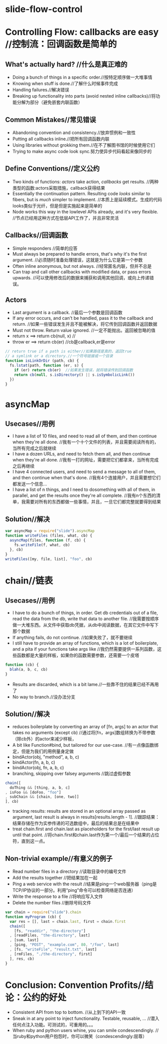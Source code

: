 # slide-flow-control
# Controlling Flow: callbacks are easy //控制流：回调函数是简单的

## What's actually hard? //什么是真正难的

- Doing a bunch of things in a specific order.//按特定顺序做一大堆事情
- Knowing when stuff is done.//了解什么时候事件完成
- Handling failures.//解决错误
- Breaking up functionality into parts (avoid nested inline callbacks)//将功能分解为部分（避免嵌套内联函数）


## Common Mistakes//常见错误

- Abandoning convention and consistency.//放弃惯例和一致性
- Putting all callbacks inline.//把所有回调函数内联
- Using libraries without grokking them.//在不了解图书馆的时候使用它们
- Trying to make async code look sync.努力使异步代码看起来像同步的

## Define Conventions//定义公约

- Two kinds of functions: *actors* take action, *callbacks* get results.
//两种类型的函数:actors采取措施，callback获得结果
- Essentially the continuation pattern. Resulting code *looks* similar to fibers, but is *much* simpler to implement.
//本质上是延续模式。生成的代码looks类似于光纤，但是但是实施起来是简单的
- Node works this way in the lowlevel APIs already, and it's very ﬂexible.
//节点已经用这种方式在低层API工作了，并且非常灵活

## Callbacks//回调函数

- Simple responders
//简单的应答
- Must always be prepared to handle errors, that's why it's the first argument.
//必须随时准备处理错误，这就是为什么它是第一个参数
- Often inline anonymous, but not always.
//经常匿名内联，但并不总是
- Can trap and call other callbacks with modified data, or pass errors upwards.
//可以使用修改后的数据来捕获和调用其他回调，或向上传递错误。

## Actors

- Last argument is a callback.
//最后一个参数是回调函数
- If any error occurs, and can't be handled, pass it to the callback and return.
//如果一些错误发生并且不能被解决，将它传到回调函数并返回数据
- Must not throw. Return value ignored.
//一定不能抛出。返回被忽略的值
- return x ==> return cb(null, x)
//
- throw er ==> return cb(er)
//cb是callback,er是error
```javascript
// return true if a path is either//如果路径是真的，返回true
// a symlink or a directory.//一个符号链接或一个目录
function isLinkOrDir (path, cb) {
  fs.lstat(path, function (er, s) {
    if (er) return cb(er)  //如果发生错误，就将错误传到回调函数
    return cb(null, s.isDirectory() || s.isSymbolicLink())
  })
}
```

# asyncMap

## Usecases//用例

- I have a list of 10 files, and need to read all of them, and then continue when they're all done.
//我有一个十个文件的列表，并且需要阅读所有的，当所有完成之后就继续
- I have a dozen URLs, and need to fetch them all, and then continue when they're all done.
//我有一打的网址，需要把它们都拿来，当所有完成之后再继续
- I have 4 connected users, and need to send a message to all of them, and then continue when that's done.
//我有4个连接用户，并且需要想它们都发送一个信息...
- I have a list of n things, and I need to dosomething with all of them, in parallel, and get the results once they're all complete.
//我有n个东西的清单，我需要对所有的东西都做一些事情，并且，一旦它们都完整就要得到结果

## Solution//解决

```javascript
var asyncMap = require("slide").asyncMap
function writeFiles (files, what, cb) {
  asyncMap(files, function (f, cb) {
    fs.writeFile(f, what, cb)
  }, cb)
}
writeFiles([my, file, list], "foo", cb)
```

# chain//链表

## Usecases//用例

- I have to do a bunch of things, in order. Get db credentials out of a file,
  read the data from the db, write that data to another file.
  //我需要按顺序做一大堆东西。从文件中获取db凭据，从db中阅读数据，在其它文件中写下那个数据
- If anything fails, do not continue.
//如果失败了，就不要继续
- I still have to provide an array of functions, which is a lot of boilerplate,
  and a pita if your functions take args like
  //我仍然需要提供一系列函数，这些函数都是大量的样板，如果你的函数需要参数，还需要一个皮塔

```javascript
function (cb) {
  blah(a, b, c, cb)
}
```

- Results are discarded, which is a bit lame.//一些靠不住的结果已经不再用了
- No way to branch.//没办法分支

## Solution//解决

- reduces boilerplate by converting an array of [fn, args] to an actor
  that takes no arguments (except cb)
  //通过将[fn，args]数组转换为不带参数（除cb外）的actor来减少样板，
- A bit like Function#bind, but tailored for our use-case.
//有一点像函数绑定，但是为我们的用例量身定做
- bindActor(obj, "method", a, b, c)
- bindActor(fn, a, b, c)
- bindActor(obj, fn, a, b, c)
- branching, skipping over falsey arguments
//跳过虚假参数
```javascript
chain([
  doThing && [thing, a, b, c]
, isFoo && [doFoo, "foo"]
, subChain && [chain, [one, two]]
], cb)
```

- tracking results: results are stored in an optional array passed as argument,
  last result is always in results[results.length - 1].
  //跟踪结果：结果存储在作为实参传递的可选数组中，最后的结果总是在结果中
- treat chain.first and chain.last as placeholders for the first/last
  result up until that point.
  //将chain.first和chain.last作为第一个/最后一个结果的占位符，直到这一点。


## Non-trivial example//有意义的例子

- Read number files in a directory
//读取目录中的编号文件
- Add the results together
//把结果加在一起
- Ping a web service with the result
//结果是ping一个web服务器（ping是TCP/IP协议的一部分。利用“ping”命令可以检查网络是否连通）
- Write the response to a file
//将响应写入文件
- Delete the number files
//删除号码文件
```javascript
var chain = require("slide").chain
function myProgram (cb) {
  var res = [], last = chain.last, first = chain.first
  chain([
    [fs, "readdir", "the-directory"]
  , [readFiles, "the-directory", last]
  , [sum, last]
  , [ping, "POST", "example.com", 80, "/foo", last]
  , [fs, "writeFile", "result.txt", last]
  , [rmFiles, "./the-directory", first]
  ], res, cb)
}
```

# Conclusion: Convention Profits//结论：公约的好处

- Consistent API from top to bottom.
//从上到下的API一致
- Sneak in at any point to inject functionality. Testable, reusable, ...
//潜入任何点注入功能。可测试的，可重用的。。。
- When ruby and python users whine, you can smile condescendingly.
//当ruby和python用户抱怨时，你可以微笑（condescendingly:屈尊）
